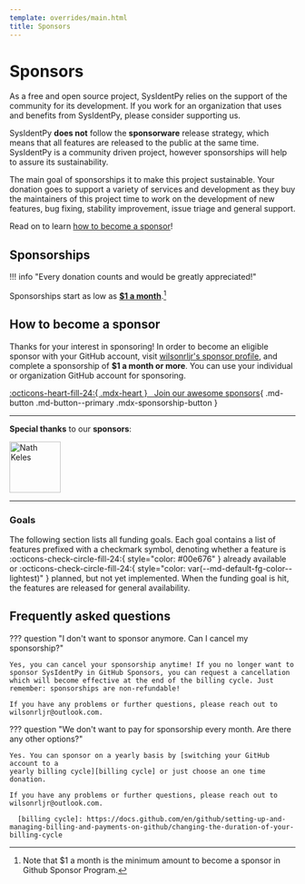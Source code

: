 ```yaml
---
template: overrides/main.html
title: Sponsors
---
```


# Sponsors

As a free and open source project, SysIdentPy relies on the support of the community for its development. If you work for an organization that uses and benefits from SysIdentPy, please consider supporting us.


SysIdentPy __does not__ follow the __sponsorware__ release strategy, which means
that all features are released to the public at the same time. SysIdentPy is a community driven project, however sponsorships will help to assure its sustainability.


The main goal of sponsorships it to make this project sustainable. Your donation goes to support a variety of services and development as they buy the maintainers of this project time to work on the development of new features, bug fixing, stability improvement, issue triage and general support. 


Read on to learn [how to become a sponsor]!

  [how to become a sponsor]: #how-to-become-a-sponsor

## Sponsorships

!!! info "Every donation counts and would be greatly appreciated!"

Sponsorships start as low as [__$1 a month__][how to become a sponsor].[^2]

  [^2]:
    Note that $1 a month is the minimum amount to become a sponsor in Github Sponsor Program.


## How to become a sponsor

Thanks for your interest in sponsoring! In order to become an eligible sponsor
with your GitHub account, visit [wilsonrljr's sponsor profile], and complete
a sponsorship of __$1 a month or more__. You can use your individual or
organization GitHub account for sponsoring.

[:octicons-heart-fill-24:{ .mdx-heart } &nbsp; Join our <span class="mdx-sponsorship-count" data-mdx-component="sponsorship-count"></span> awesome sponsors][wilsonrljr's sponsor profile]{ .md-button .md-button--primary .mdx-sponsorship-button }

<hr />


**Special thanks** to our **sponsors**:

<a href="https://github.com/nataliakeles">
         <img alt="Nath Keles" src="https://avatars.githubusercontent.com/u/61664158?v=4"
         width=90" height="90">
</a>


<hr />

  [wilsonrljr's sponsor profile]: https://github.com/sponsors/wilsonrljr


### Goals

The following section lists all funding goals. Each goal contains a list of
features prefixed with a checkmark symbol, denoting whether a feature is
:octicons-check-circle-fill-24:{ style="color: #00e676" } already available or 
:octicons-check-circle-fill-24:{ style="color: var(--md-default-fg-color--lightest)" } planned, but not yet implemented. When the funding goal is hit, the features
are released for general availability.


## Frequently asked questions

??? question "I don't want to sponsor anymore. Can I cancel my sponsorship?"

    Yes, you can cancel your sponsorship anytime! If you no longer want to sponsor SysIdentPy in GitHub Sponsors, you can request a cancellation which will become effective at the end of the billing cycle. Just remember: sponsorships are non-refundable!
    
    If you have any problems or further questions, please reach out to
    wilsonrljr@outlook.com.

??? question "We don't want to pay for sponsorship every month. Are there any other options?"

    Yes. You can sponsor on a yearly basis by [switching your GitHub account to a
    yearly billing cycle][billing cycle] or just choose an one time donation.

    If you have any problems or further questions, please reach out to
    wilsonrljr@outlook.com.

      [billing cycle]: https://docs.github.com/en/github/setting-up-and-managing-billing-and-payments-on-github/changing-the-duration-of-your-billing-cycle




